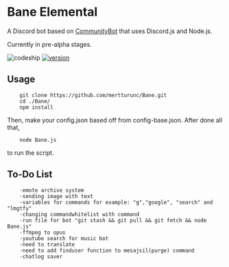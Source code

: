 Bane Elemental
=========================

A Discord bot based on [CommunityBot](https://github.com/OneMansGlory/CommunityBot) that uses Discord.js and Node.js.

Currently in pre-alpha stages.

![codeship](https://codeship.com/projects/4c86ea90-d689-0133-5867-2e9d1cff2918/status?branch=master) [![version](https://img.shields.io/badge/version-0.0.2-green.svg?style=flat-square)](https://github.com/mertturunc/Bane/releases)

Usage
-----
        git clone https://github.com/mertturunc/Bane.git
        cd ./Bane/
        npm install

Then, make your config.json based off from config-base.json. After done all that,

        node Bane.js

to run the script.





To-Do List
-----
        ·emote archive system
        ·sending image with text
        ·variables for commands for example: "g","google", "search" and "lmgtfy"
        ·changing commandwhitelist with command
        ·run file for bot "git stash && git pull && git fetch && node Bane.js"
        ·ffmpeg to opus
        ·youtube search for music bot
        ·need to translate
        ·need to add finduser function to mesajsil(purge) command
        ·chatlog saver
